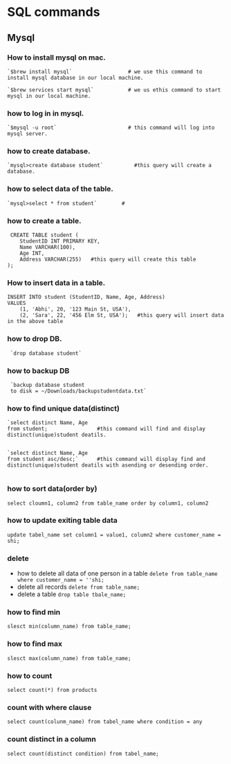 # SQL commands

## Mysql


### How to install mysql on mac.
```shell
`$brew install mysql`                  # we use this command to install mysql database in our local machine.

`$brew services start mysql`           # we us ethis command to start mysql in our local machine.
```
### how to log in in mysql.
```shell
`$mysql -u root`                       # this command will log into mysql server.
```
### how to create database.
```shell
`mysql>create database student`          #this query will create a database.
```

 ### how to select data of the table.
 ```shell
`mysql>select * from student`        #
 ```

### how to create a table.
```shell
 CREATE TABLE student (
    StudentID INT PRIMARY KEY,
    Name VARCHAR(100),
    Age INT,
    Address VARCHAR(255)   #this query will create this table
);
```

### How to insert data in a table.
```shell
INSERT INTO student (StudentID, Name, Age, Address)
VALUES
    (1, 'Abhi', 20, '123 Main St, USA'),
    (2, 'Sara', 22, '456 Elm St, USA');   #this query will insert data in the above table
```
 
### how to drop DB.
```shell
 `drop database student`
 ```

### how to backup DB
```shell
 `backup database student
 to disk = ~/Downloads/backupstudentdata.txt` 
```
 

### how to find unique data(distinct)
```shell
`select distinct Name, Age 
from student;                #this command will find and display distinct(unique)student deatils.


`select distinct Name, Age 
from student asc/desc;`      #this command will display find and distinct(unique)student deatils with asending or desending order.


```

### how to sort data(order by)
`select cloumn1, column2 from table_name
order by column1, column2`

### how to update exiting table data
`update tabel_name
set column1 = value1, column2
where customer_name = shi;`

### delete

* how to  delete all data of one person in a table
`delete from table_name where customer_name = ''shi;`
* delete all records
`delete from table_name;`
* delete a table 
`drop table tbale_name;`

### how to find min
`slesct min(column_name)
from table_name;`

### how to find max
`slesct max(column_name)
from table_name;`

### how to count 
`select count(*)
from products`
### count with where clause
`select count(colunm_name)
from tabel_name
where condition = any`
### count distinct in a column
`select count(distinct condition)
from tabel_name;`  






 